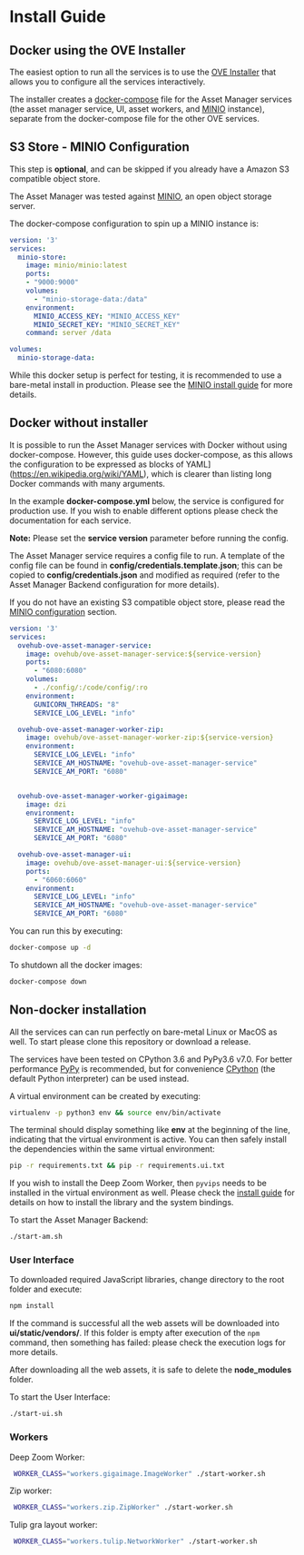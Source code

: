 # Install Guide

## Docker using the OVE Installer

The easiest option to run all the services is to use the [OVE Installer](https://github.com/ove/ove-install)
that allows you to configure all the services interactively.

The installer creates a [docker-compose](https://docs.docker.com/compose/) file for the Asset Manager services (the
asset manager service, UI, asset workers, and [MINIO](http://minio.io/) instance), separate from the docker-compose
file for the other OVE services.

## S3 Store - MINIO Configuration

This step is **optional**, and can be skipped if you already have a Amazon S3 compatible object store.

The Asset Manager was tested against [MINIO](http://minio.io/), an open object storage server.

The docker-compose configuration to spin up a MINIO instance is:

```yaml
version: '3'
services:
  minio-store:
    image: minio/minio:latest
    ports:
    - "9000:9000"
    volumes:
      - "minio-storage-data:/data"
    environment:
      MINIO_ACCESS_KEY: "MINIO_ACCESS_KEY"
      MINIO_SECRET_KEY: "MINIO_SECRET_KEY"
    command: server /data

volumes:
  minio-storage-data:
```

While this docker setup is perfect for testing, it is recommended to use a bare-metal install in production.
Please see the [MINIO install guide](https://docs.minio.io/) for more details.

## Docker without installer

It is possible to run the Asset Manager services with Docker without using docker-compose.
However, this guide uses docker-compose, as this allows the configuration to be expressed as blocks of
 YAML](https://en.wikipedia.org/wiki/YAML), which is clearer than listing long Docker commands with many arguments.

In the example **docker-compose.yml** below, the service is configured for production use. If you wish to enable different
options please check the documentation for each service.

**Note:** Please set the **service version** parameter before running the config.

The Asset Manager service requires a config file to run. A template of the config file can be found in
**config/credentials.template.json**; this can be copied to **config/credentials.json** and modified as required
(refer to the Asset Manager Backend configuration for more details).

If you do not have an existing S3 compatible object store, please read the [MINIO configuration](#s3-store---minio-configuration) section.

```yaml
version: '3'
services:
  ovehub-ove-asset-manager-service:
    image: ovehub/ove-asset-manager-service:${service-version}
    ports:
      - "6080:6080"
    volumes:
      - ./config/:/code/config/:ro
    environment:
      GUNICORN_THREADS: "8"
      SERVICE_LOG_LEVEL: "info"

  ovehub-ove-asset-manager-worker-zip:
    image: ovehub/ove-asset-manager-worker-zip:${service-version}
    environment:
      SERVICE_LOG_LEVEL: "info"
      SERVICE_AM_HOSTNAME: "ovehub-ove-asset-manager-service"
      SERVICE_AM_PORT: "6080"


  ovehub-ove-asset-manager-worker-gigaimage:
    image: dzi
    environment:
      SERVICE_LOG_LEVEL: "info"
      SERVICE_AM_HOSTNAME: "ovehub-ove-asset-manager-service"
      SERVICE_AM_PORT: "6080"

  ovehub-ove-asset-manager-ui:
    image: ovehub/ove-asset-manager-ui:${service-version}
    ports:
      - "6060:6060"
    environment:
      SERVICE_LOG_LEVEL: "info"
      SERVICE_AM_HOSTNAME: "ovehub-ove-asset-manager-service"
      SERVICE_AM_PORT: "6080"

```

You can run this by executing:

```bash
docker-compose up -d
```

To shutdown all the docker images:

```bash
docker-compose down
```


## Non-docker installation

All the services can can run perfectly on bare-metal Linux or MacOS as well. To start please clone this repository
or download a release.

The services have been tested on CPython 3.6 and PyPy3.6 v7.0. For better performance [PyPy](https://pypy.org/) is
recommended, but for convenience [CPython](https://en.wikipedia.org/wiki/CPython) (the default Python interpreter) can
be used instead.

A virtual environment can be created by executing:

```bash
virtualenv -p python3 env && source env/bin/activate
```

The terminal should display something like **env** at the beginning of the line, indicating that the virtual
environment is active. You can then safely install the dependencies within the same virtual environment:


```bash
pip -r requirements.txt && pip -r requirements.ui.txt
```

If you wish to install the Deep Zoom Worker, then `pyvips` needs to be installed in the virtual environment as well.
Please check the [install guide](https://libvips.github.io/pyvips/README.html#install) for details on how to
install the library and the system bindings.

To start the Asset Manager Backend:

```bash
./start-am.sh
```

### User Interface

To downloaded required JavaScript libraries, change directory to the root folder and execute:

```bash
npm install
```

If the command is successful all the web assets will be downloaded into **ui/static/vendors/**. If this folder is empty
after execution of the `npm` command, then something has failed: please check the execution logs for more details.

After downloading all the web assets, it is safe to delete the **node_modules** folder.

To start the User Interface:

```bash
./start-ui.sh
```

### Workers

Deep Zoom Worker:

```bash
 WORKER_CLASS="workers.gigaimage.ImageWorker" ./start-worker.sh
```

Zip worker:

```bash
 WORKER_CLASS="workers.zip.ZipWorker" ./start-worker.sh
```

Tulip gra layout worker:

```bash
 WORKER_CLASS="workers.tulip.NetworkWorker" ./start-worker.sh
```
